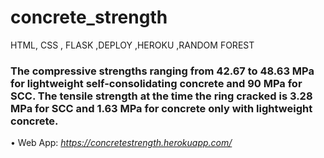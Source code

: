 # concrete_strength
HTML, CSS , FLASK ,DEPLOY ,HEROKU ,RANDOM FOREST

### The compressive strengths ranging from 42.67 to 48.63 MPa for lightweight self-consolidating concrete and 90 MPa for SCC. The tensile strength at the time the ring cracked is 3.28 MPa for SCC and 1.63 MPa for concrete only with lightweight concrete. 

• Web App: _https://concretestrength.herokuapp.com/_
